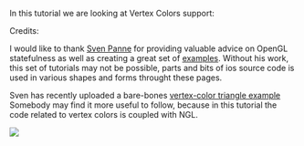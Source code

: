 In this tutorial we are looking at Vertex Colors support:

Credits:

I would like to thank [Sven Panne](https://github.com/svenpanne )
for providing valuable advice on OpenGL statefulness
as well as creating a great set of [examples](https://github.com/haskell-opengl/GLUT/blob/master/examples/RedBook8/Chapter01/Triangles.hs).
Without his work, this set of tutorials may not be possible,
parts and bits of ios source code is used in various shapes and forms throught these pages.

Sven has recently uploaded a bare-bones [vertex-color triangle example](https://github.com/haskell-opengl/GLUT/tree/master/examples/Misc/ColorTriangle)
Somebody may find it more useful to follow, because in this tutorial the code related to vertex colors is coupled with NGL.


![](https://raw.github.com/madjestic/Haskell-OpenGL-Tutorial/master/tutorial04/tutorial04_fixed.png)
